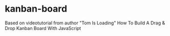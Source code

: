 # kanban-board
Based on videotutorial from author "Tom Is Loading" How To Build A Drag &amp; Drop Kanban Board With JavaScript
